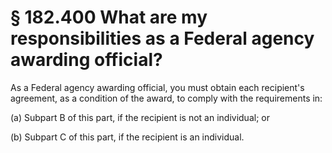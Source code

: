 # § 182.400   What are my responsibilities as a Federal agency awarding official?

As a Federal agency awarding official, you must obtain each recipient's agreement, as a condition of the award, to comply with the requirements in:


(a) Subpart B of this part, if the recipient is not an individual; or


(b) Subpart C of this part, if the recipient is an individual.




